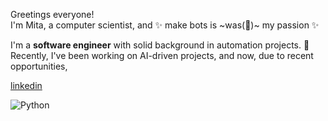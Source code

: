 Greetings everyone! <br> 
I'm Mita, a computer scientist, and ✨ make bots is ~was(🥲)~ my passion ✨

I'm a **software engineer** with solid background in automation projects. 🤖 <br>
Recently, I've been working on AI-driven projects, and now, due to recent opportunities,

[linkedin](https://www.linkedin.com/in/mitaharumidaniela/) 

![Python](https://img.shields.io/badge/pythonista-332b8b?style=for-the-badge&logo=python&logoColor=ffff1a)

